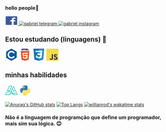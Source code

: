 ### hello people👋

<a/>
<a href="https://www.facebook.com/bielzinnln" target="_blank">
<img aling="center" alt="gabriel facebook" height="30" width="40" src="https://raw.githubusercontent.com/devicons/devicon/master/icons/facebook/facebook-original.svg"
style="max-widht:100%;"<a/>
<a/>
<a/>  
<a href="https://t.me/Gabriel_Ferreiras" targent="blank"> 
<img aling="center" alt="gabriel telegram" height="30" width="40" src="https://upload.wikimedia.org/wikipedia/commons/a/a6/T.me.png"
style="max-widht:100%;"<a/>
<a/>
<a/>  
<a href="https://www.instagram.com/gabriel_ferreiras_santos/" targent="blank"> 
<img aling="center" alt="gabriel instagram" height="30" width="30" src="https://cdn.pixabay.com/photo/2018/11/13/22/01/instagram-3814080_960_720.png" 
style="max-widht:100%;"<a/>
<a/>  

##  Estou estudando (linguagens) 📓
  
<img src="https://raw.githubusercontent.com/devicons/devicon/master/icons/c/c-plain.svg" alt="40" width="40" height="40" style="max - width:100%;"></img>
<img src="https://raw.githubusercontent.com/devicons/devicon/master/icons/html5/html5-original-wordmark.svg" alt="40" width="40" height="40" style="max - width:100%;"></img>
<img src="https://raw.githubusercontent.com/devicons/devicon/master/icons/css3/css3-original.svg" alt="40" width="40" height="40" style="max - width:100%;"></img>
<img src="https://raw.githubusercontent.com/devicons/devicon/master/icons/javascript/javascript-original.svg" alt="40" width="40" height="40" style="max - width:100%;"></img>
## minhas habilidades
<img src="https://raw.githubusercontent.com/devicons/devicon/master/icons/thealgorithms/thealgorithms-original.svg" alt="rails" width="40" height="40" style="max - width:100%;"></img>
<img src="https://raw.githubusercontent.com/devicons/devicon/master/icons/python/python-original.svg" alt="pitao" width="40" height="40" style="max - width:100%;"></img> <br>

[![Anurag's GitHub stats](https://github-readme-stats.vercel.app/api?username=Gabriel-FerreirasSantos)](https://github.com/anuraghazra/github-readme-stats)
[![Top Langs](https://github-readme-stats.vercel.app/api/top-langs/?username=Gabriel-FerreirasSantos&layout=compact)](https://github.com/anuraghazra/github-readme-stats)
[![willianrod's wakatime stats](https://github-readme-stats.vercel.app/api/wakatime?username=Gabrielz)](https://github.com/anuraghazra/github-readme-stats)

### Não é a linguagem de programção que define um programador, mais sim sua lógica. 😊
